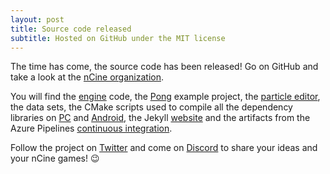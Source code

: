```yaml
---
layout: post
title: Source code released
subtitle: Hosted on GitHub under the MIT license
---
```


The time has come, the source code has been released!
Go on GitHub and take a look at the [nCine organization](https://github.com/nCine).

You will find the [engine](https://github.com/nCine/nCine) code, the [Pong](https://github.com/nCine/ncPong) example project, the [particle editor](https://github.com/nCine/ncParticleEditor), the data sets, the CMake scripts used to compile all the dependency libraries on [PC](https://github.com/nCine/nCine-libraries) and [Android](https://github.com/nCine/nCine-android-libraries), the Jekyll [website](https://github.com/nCine/nCine-site) and the artifacts from the Azure Pipelines [continuous integration](https://dev.azure.com/encelo/nCine/).

Follow the project on [Twitter](https://twitter.com/nCine2D) and come on [Discord](https://discord.gg/495ab6Y) to share your ideas and your nCine games! :wink:
